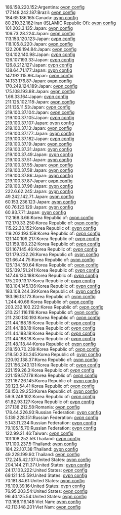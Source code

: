 186.158.220.152:Argentina: [ovpn config](vpn/186_158_220_152.ovpn)  
177.148.242.187:Brazil: [ovpn config](vpn/177_148_242_187.ovpn)  
184.65.186.165:Canada: [ovpn config](vpn/184_65_186_165.ovpn)  
80.210.32.162:Iran (ISLAMIC Republic Of): [ovpn config](vpn/80_210_32_162.ovpn)  
101.203.3.135:Japan: [ovpn config](vpn/101_203_3_135.ovpn)  
106.73.28.224:Japan: [ovpn config](vpn/106_73_28_224.ovpn)  
113.153.120.123:Japan: [ovpn config](vpn/113_153_120_123.ovpn)  
118.105.8.220:Japan: [ovpn config](vpn/118_105_8_220.ovpn)  
122.208.194.84:Japan: [ovpn config](vpn/122_208_194_84.ovpn)  
124.102.140.98:Japan: [ovpn config](vpn/124_102_140_98.ovpn)  
126.107.193.33:Japan: [ovpn config](vpn/126_107_193_33.ovpn)  
126.8.212.127:Japan: [ovpn config](vpn/126_8_212_127.ovpn)  
138.64.71.177:Japan: [ovpn config](vpn/138_64_71_177.ovpn)  
147.192.115.86:Japan: [ovpn config](vpn/147_192_115_86.ovpn)  
14.133.176.87:Japan: [ovpn config](vpn/14_133_176_87.ovpn)  
170.249.124.189:Japan: [ovpn config](vpn/170_249_124_189.ovpn)  
175.108.193.88:Japan: [ovpn config](vpn/175_108_193_88.ovpn)  
1.66.33.164:Japan: [ovpn config](vpn/1_66_33_164.ovpn)  
211.125.102.118:Japan: [ovpn config](vpn/211_125_102_118.ovpn)  
211.135.11.53:Japan: [ovpn config](vpn/211_135_11_53.ovpn)  
219.100.37.104:Japan: [ovpn config](vpn/219_100_37_104.ovpn)  
219.100.37.105:Japan: [ovpn config](vpn/219_100_37_105.ovpn)  
219.100.37.107:Japan: [ovpn config](vpn/219_100_37_107.ovpn)  
219.100.37.13:Japan: [ovpn config](vpn/219_100_37_13.ovpn)  
219.100.37.177:Japan: [ovpn config](vpn/219_100_37_177.ovpn)  
219.100.37.182:Japan: [ovpn config](vpn/219_100_37_182.ovpn)  
219.100.37.19:Japan: [ovpn config](vpn/219_100_37_19.ovpn)  
219.100.37.31:Japan: [ovpn config](vpn/219_100_37_31.ovpn)  
219.100.37.49:Japan: [ovpn config](vpn/219_100_37_49.ovpn)  
219.100.37.51:Japan: [ovpn config](vpn/219_100_37_51.ovpn)  
219.100.37.55:Japan: [ovpn config](vpn/219_100_37_55.ovpn)  
219.100.37.58:Japan: [ovpn config](vpn/219_100_37_58.ovpn)  
219.100.37.86:Japan: [ovpn config](vpn/219_100_37_86.ovpn)  
219.100.37.87:Japan: [ovpn config](vpn/219_100_37_87.ovpn)  
219.100.37.96:Japan: [ovpn config](vpn/219_100_37_96.ovpn)  
222.6.62.245:Japan: [ovpn config](vpn/222_6_62_245.ovpn)  
49.242.142.71:Japan: [ovpn config](vpn/49_242_142_71.ovpn)  
60.153.236.123:Japan: [ovpn config](vpn/60_153_236_123.ovpn)  
60.76.123.129:Japan: [ovpn config](vpn/60_76_123_129.ovpn)  
60.93.7.71:Japan: [ovpn config](vpn/60_93_7_71.ovpn)  
112.168.3.66:Korea Republic of: [ovpn config](vpn/112_168_3_66.ovpn)  
112.170.33.250:Korea Republic of: [ovpn config](vpn/112_170_33_250.ovpn)  
115.22.30.152:Korea Republic of: [ovpn config](vpn/115_22_30_152.ovpn)  
119.202.193.159:Korea Republic of: [ovpn config](vpn/119_202_193_159.ovpn)  
121.140.109.217:Korea Republic of: [ovpn config](vpn/121_140_109_217.ovpn)  
121.159.190.232:Korea Republic of: [ovpn config](vpn/121_159_190_232.ovpn)  
121.167.145.46:Korea Republic of: [ovpn config](vpn/121_167_145_46.ovpn)  
121.179.232.26:Korea Republic of: [ovpn config](vpn/121_179_232_26.ovpn)  
121.66.44.75:Korea Republic of: [ovpn config](vpn/121_66_44_75.ovpn)  
125.134.150.64:Korea Republic of: [ovpn config](vpn/125_134_150_64.ovpn)  
125.139.151.241:Korea Republic of: [ovpn config](vpn/125_139_151_241.ovpn)  
147.46.130.188:Korea Republic of: [ovpn config](vpn/147_46_130_188.ovpn)  
175.209.13.17:Korea Republic of: [ovpn config](vpn/175_209_13_17.ovpn)  
183.104.145.136:Korea Republic of: [ovpn config](vpn/183_104_145_136.ovpn)  
183.108.244.39:Korea Republic of: [ovpn config](vpn/183_108_244_39.ovpn)  
183.96.13.173:Korea Republic of: [ovpn config](vpn/183_96_13_173.ovpn)  
1.244.40.66:Korea Republic of: [ovpn config](vpn/1_244_40_66.ovpn)  
203.232.103.222:Korea Republic of: [ovpn config](vpn/203_232_103_222.ovpn)  
210.221.116.118:Korea Republic of: [ovpn config](vpn/210_221_116_118.ovpn)  
211.230.130.193:Korea Republic of: [ovpn config](vpn/211_230_130_193.ovpn)  
211.44.188.18:Korea Republic of: [ovpn config](vpn/211_44_188_18.ovpn)  
211.44.188.18:Korea Republic of: [ovpn config](vpn/211_44_188_18.ovpn)  
211.44.188.18:Korea Republic of: [ovpn config](vpn/211_44_188_18.ovpn)  
211.44.188.18:Korea Republic of: [ovpn config](vpn/211_44_188_18.ovpn)  
211.48.118.44:Korea Republic of: [ovpn config](vpn/211_48_118_44.ovpn)  
218.150.70.239:Korea Republic of: [ovpn config](vpn/218_150_70_239.ovpn)  
218.50.233.245:Korea Republic of: [ovpn config](vpn/218_50_233_245.ovpn)  
220.92.138.37:Korea Republic of: [ovpn config](vpn/220_92_138_37.ovpn)  
221.156.243.131:Korea Republic of: [ovpn config](vpn/221_156_243_131.ovpn)  
221.159.26.3:Korea Republic of: [ovpn config](vpn/221_159_26_3.ovpn)  
221.159.57.179:Korea Republic of: [ovpn config](vpn/221_159_57_179.ovpn)  
221.167.26.145:Korea Republic of: [ovpn config](vpn/221_167_26_145.ovpn)  
39.123.54.41:Korea Republic of: [ovpn config](vpn/39_123_54_41.ovpn)  
58.150.29.253:Korea Republic of: [ovpn config](vpn/58_150_29_253.ovpn)  
59.9.248.102:Korea Republic of: [ovpn config](vpn/59_9_248_102.ovpn)  
61.82.93.127:Korea Republic of: [ovpn config](vpn/61_82_93_127.ovpn)  
217.138.212.58:Romania: [ovpn config](vpn/217_138_212_58.ovpn)  
178.44.226.93:Russian Federation: [ovpn config](vpn/178_44_226_93.ovpn)  
5.139.228.151:Russian Federation: [ovpn config](vpn/5_139_228_151.ovpn)  
5.143.11.234:Russian Federation: [ovpn config](vpn/5_143_11_234.ovpn)  
79.105.15.70:Russian Federation: [ovpn config](vpn/79_105_15_70.ovpn)  
122.99.21.46:Taiwan: [ovpn config](vpn/122_99_21_46.ovpn)  
101.108.252.59:Thailand: [ovpn config](vpn/101_108_252_59.ovpn)  
171.100.237.5:Thailand: [ovpn config](vpn/171_100_237_5.ovpn)  
184.22.107.38:Thailand: [ovpn config](vpn/184_22_107_38.ovpn)  
49.228.199.90:Thailand: [ovpn config](vpn/49_228_199_90.ovpn)  
172.245.42.137:United States: [ovpn config](vpn/172_245_42_137.ovpn)  
204.144.211.37:United States: [ovpn config](vpn/204_144_211_37.ovpn)  
24.17.103.222:United States: [ovpn config](vpn/24_17_103_222.ovpn)  
69.121.145.59:United States: [ovpn config](vpn/69_121_145_59.ovpn)  
70.181.84.61:United States: [ovpn config](vpn/70_181_84_61.ovpn)  
76.109.39.16:United States: [ovpn config](vpn/76_109_39_16.ovpn)  
76.95.203.54:United States: [ovpn config](vpn/76_95_203_54.ovpn)  
96.40.125.54:United States: [ovpn config](vpn/96_40_125_54.ovpn)  
113.168.116.148:Viet Nam: [ovpn config](vpn/113_168_116_148.ovpn)  
42.113.148.201:Viet Nam: [ovpn config](vpn/42_113_148_201.ovpn)  
